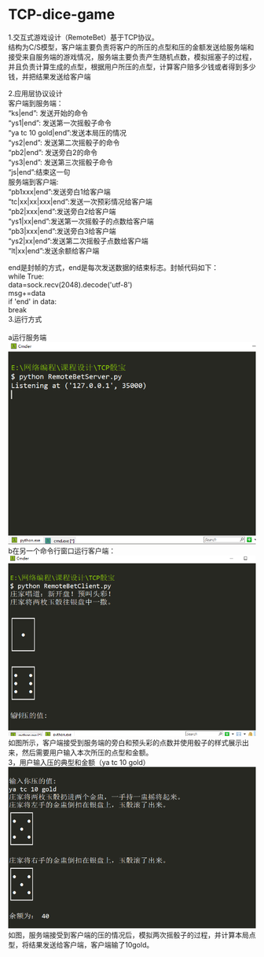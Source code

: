 # TCP-dice-game
1.交互式游戏设计（RemoteBet）基于TCP协议。<br>
结构为C/S模型，客户端主要负责将客户的所压的点型和压的金额发送给服务端和接受来自服务端的游戏情况，服务端主要负责产生随机点数，模拟摇塞子的过程，并且负责计算生成的点型，根据用户所压的点型，计算客户赔多少钱或者得到多少钱，并把结果发送给客户端<br>

2.应用层协议设计<br>
客户端到服务端：<br>
	“ks|end”:  发送开始的命令<br>
	“ys1|end”: 发送第一次摇骰子命令<br>
	“ya tc 10 gold|end”:发送本局压的情况<br>
	“ys2|end”: 发送第二次摇骰子的命令<br>
	“pb2|end”: 发送旁白2的命令<br>
	“ys3|end”: 发送第三次摇骰子命令<br>
	“js|end”:结束这一句<br>
服务端到客户端:<br>
	“pb1xxx|end”:发送旁白1给客户端<br>
	“tc|xx|xx|xxx|end”:发送一次预彩情况给客户端<br>
	“pb2|xxx|end”:发送旁白2给客户端<br>
	“ys1|xx|end”:发送第一次摇骰子的点数给客户端<br>
	“pb3|xxx|end”:发送旁白3给客户端<br>
	“ys2|xx|end”:发送第二次摇骰子点数给客户端<br>
	“lt|xx|end”:发送余额给客户端<br>


end是封帧的方式，end是每次发送数据的结束标志。封帧代码如下：<br>
while True:<br>
			data=sock.recv(2048).decode('utf-8')<br>
			msg+=data<br>
			if 'end' in data:<br>
				break<br>
3.运行方式  <br>      
a运行服务端<br>
![](https://github.com/xdds1997C/TCP-dice-game/blob/master/1.png)<br>
b在另一个命令行窗口运行客户端：<br>
 ![](https://github.com/xdds1997C/TCP-dice-game/blob/master/2.png)<br>
如图所示，客户端接受到服务端的旁白和预头彩的点数并使用骰子的样式展示出来，然后需要用户输入本次所压的点型和金额。<br>
3，用户输入压的典型和金额（ya tc 10 gold）<br>
 ![](https://github.com/xdds1997C/TCP-dice-game/blob/master/3.png)<br>
如图，服务端接受到客户端的压的情况后，模拟两次摇骰子的过程，并计算本局点型，将结果发送给客户端，客户端输了10gold。<br>



